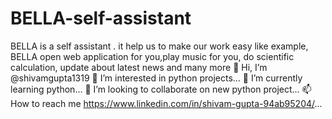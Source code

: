 # BELLA-self-assistant
BELLA is a self assistant . it help us to make our work easy like example, BELLA open web application for you,play music for you, do scientific calculation,
update about latest news and many more
👋 Hi, I’m @shivamgupta1319
👀 I’m interested in python projects...
🌱 I’m currently learning python...
💞️ I’m looking to collaborate on new python project...
📫 How to reach me https://www.linkedin.com/in/shivam-gupta-94ab95204/...
